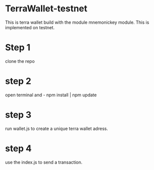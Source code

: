 # TerraWallet-testnet
This is terra wallet build with the module mnemonickey module. This is implemented on testnet. 


# Step 1 
clone the repo 

# step 2
open terminal and - npm install | npm update

# step 3
run wallet.js to create a unique terra wallet adress.

# step 4 
use the index.js to send a transaction.
